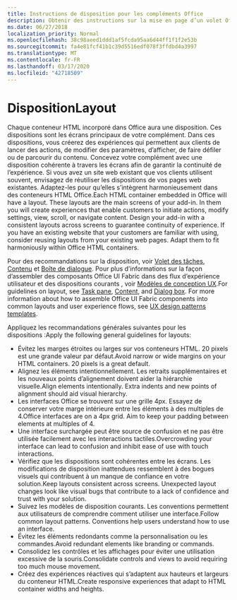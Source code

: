 ```yaml
---
title: Instructions de disposition pour les compléments Office
description: Obtenir des instructions sur la mise en page d’un volet Office ou d’une boîte de dialogue dans un complément Office.
ms.date: 06/27/2018
localization_priority: Normal
ms.openlocfilehash: 38c98aeed1ddd1af5fcda95aa6d44ff1f1f2e53b
ms.sourcegitcommit: fa4e81fcf41b1c39d5516edf078f3ffdbd4a3997
ms.translationtype: MT
ms.contentlocale: fr-FR
ms.lasthandoff: 03/17/2020
ms.locfileid: "42718509"
---
```

# <a name="layout"></a><span data-ttu-id="a8b07-103">Disposition</span><span class="sxs-lookup"><span data-stu-id="a8b07-103">Layout</span></span>
<span data-ttu-id="a8b07-p101">Chaque conteneur HTML incorporé dans Office aura une disposition. Ces dispositions sont les écrans principaux de votre complément. Dans ces dispositions, vous créerez des expériences qui permettent aux clients de lancer des actions, de modifier des paramètres, d’afficher, de faire défiler ou de parcourir du contenu. Concevez votre complément avec une disposition cohérente à travers les écrans afin de garantir la continuité de l’expérience. Si vous avez un site web existant que vos clients utilisent souvent, envisagez de réutiliser les dispositions de vos pages web existantes. Adaptez-les pour qu’elles s’intègrent harmonieusement dans des conteneurs HTML Office.</span><span class="sxs-lookup"><span data-stu-id="a8b07-p101">Each HTML container embedded in Office will have a layout. These layouts are the main screens of your add-in. In them you will create experiences that enable customers to initiate actions, modify settings, view, scroll, or navigate content. Design your add-in with a consistent layouts across screens to guarantee continuity of experience. If you have an existing website that your customers are familiar with using, consider reusing layouts from your existing web pages. Adapt them to fit harmoniously within Office HTML containers.</span></span>

<span data-ttu-id="a8b07-p102">Pour des recommandations sur la disposition, voir [Volet des tâches](task-pane-add-ins.md), [Contenu](content-add-ins.md) et [Boîte de dialogue](dialog-boxes.md). Pour plus d’informations sur la façon d’assembler des composants Office UI Fabric dans des flux d’expérience utilisateur et des dispositions courants , voir [Modèles de conception UX](ux-design-pattern-templates.md).</span><span class="sxs-lookup"><span data-stu-id="a8b07-p102">For guidelines on layout, see [Task pane](task-pane-add-ins.md), [Content](content-add-ins.md), and [Dialog box](dialog-boxes.md). For more information about how to assemble Office UI Fabric components into common layouts and user experience flows, see [UX design patterns templates](ux-design-pattern-templates.md).</span></span>

<span data-ttu-id="a8b07-112">Appliquez les recommandations générales suivantes pour les dispositions :</span><span class="sxs-lookup"><span data-stu-id="a8b07-112">Apply the following general guidelines for layouts:</span></span>

*   <span data-ttu-id="a8b07-p103">Évitez les marges étroites ou larges sur vos conteneurs HTML. 20 pixels est une grande valeur par défaut.</span><span class="sxs-lookup"><span data-stu-id="a8b07-p103">Avoid narrow or wide margins on your HTML containers. 20 pixels is a great default.</span></span>
*   <span data-ttu-id="a8b07-p104">Alignez les éléments intentionnellement. Les retraits supplémentaires et les nouveaux points d’alignement doivent aider la hiérarchie visuelle.</span><span class="sxs-lookup"><span data-stu-id="a8b07-p104">Align elements intentionally. Extra indents and new points of alignment should aid visual hierarchy.</span></span>
*   <span data-ttu-id="a8b07-p105">Les interfaces Office se trouvent sur une grille 4px. Essayez de conserver votre marge intérieure entre les éléments à des multiples de 4.</span><span class="sxs-lookup"><span data-stu-id="a8b07-p105">Office interfaces are on a 4px grid. Aim to keep your padding between elements at multiples of 4.</span></span>
*   <span data-ttu-id="a8b07-119">Une interface surchargée peut être source de confusion et ne pas être utilisée facilement avec les interactions tactiles.</span><span class="sxs-lookup"><span data-stu-id="a8b07-119">Overcrowding your interface can lead to confusion and inhibit ease of use with touch interactions.</span></span>
*   <span data-ttu-id="a8b07-p106">Vérifiez que les dispositions sont cohérentes entre les écrans. Les modifications de disposition inattendues ressemblent à des bogues visuels qui contribuent à un manque de confiance en votre solution.</span><span class="sxs-lookup"><span data-stu-id="a8b07-p106">Keep layouts consistent across screens. Unexpected layout changes look like visual bugs that contribute to a lack of confidence and trust with your solution.</span></span>
*   <span data-ttu-id="a8b07-p107">Suivez les modèles de disposition courants. Les conventions permettent aux utilisateurs de comprendre comment utiliser une interface.</span><span class="sxs-lookup"><span data-stu-id="a8b07-p107">Follow common layout patterns. Conventions help users understand how to use an interface.</span></span>
*   <span data-ttu-id="a8b07-124">Évitez les éléments redondants comme la personnalisation ou les commandes.</span><span class="sxs-lookup"><span data-stu-id="a8b07-124">Avoid redundant elements like branding or commands.</span></span>
*   <span data-ttu-id="a8b07-125">Consolidez les contrôles et les affichages pour éviter une utilisation excessive de la souris.</span><span class="sxs-lookup"><span data-stu-id="a8b07-125">Consolidate controls and views to avoid requiring too much mouse movement.</span></span>
*   <span data-ttu-id="a8b07-126">Créez des expériences réactives qui s’adaptent aux hauteurs et largeurs du conteneur HTML.</span><span class="sxs-lookup"><span data-stu-id="a8b07-126">Create responsive experiences that adapt to HTML container widths and heights.</span></span>

